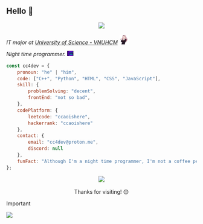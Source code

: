 ## Hello 👋

<p align="center">
  <img src="https://cc4dev.github.io/assets/asahi.gif" width="25%" max-width="300px">
</p>

<p> <i> IT major at <a href="https://www.hcmus.edu.vn/">University of Science - VNUHCM</a> <img src="./media/chika-dance.gif" width="25px"> </i> </p>

<p> <i> Night time programmer. <img src="./media/robcode.gif" width="25px"> </i> </p>

```javascript
const cc4dev = {
    pronoun: "he" | "him",
    code: ["C++", "Python", "HTML", "CSS", "JavaScript"],
    skill: {
        problemSolving: "decent",
        frontEnd: "not so bad",
    },
    codePlatform: {
        leetcode: "ccaoishere",
        hackerrank: "ccaoishere"
    },
    contact: {
        email: "cc4dev@proton.me",
        discord: null
    },
    funFact: "Although I'm a night time programmer, I'm not a coffee person."
};
```

<p align="center">
    <img src="https://cc4dev.is-a.dev/assets/senko.gif">
</p>

<p align="center"> Thanks for visiting! 😊 </p>

> [!IMPORTANT]
> ![](https://cc4dev.github.io/assets/miku-approved.gif)